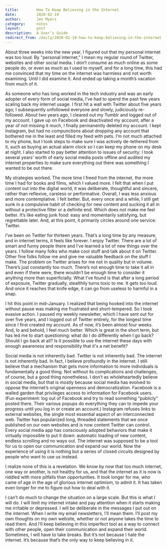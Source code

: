 ```yaml
---
title:        How To Keep Believing in the Internet
date:         2020-02-19
author:       Jen Myers
category:     notes
layout:       post
description:  A User’s Guide
redirect_from: /daily/2020-02-19-how-to-keep-believing-in-the-internet.html
---
```


About three weeks into the new year, I figured out that my personal internet was too loud. By "personal internet," I mean my regular round of Twitter, websites and other social media. I don’t consume as much online as some people do, or even as much as I used to myself, and for a long time, this had me convinced that my time on the internet was harmless and not worth examining. Until I did examine it. And ended up taking a month’s vacation from much of it.

<!-- more -->

As someone who has long worked in the tech industry and was an early adopter of every form of social media, I’ve had to spend the past few years scaling back my internet usage. I first hit a wall with Twitter about five years ago; I subsequently unfollowed everyone and slowly, judiciously re-followed. About two years ago, I cleared out my Tumblr and logged out of my account. I gave up on Facebook and deactivated my account; after a year of not missing it much, I finally permanently deleted my account. I kept Instagram, but had no compunctions about dropping any account that bothered me in the least and filled my feed with pets. I’m not much attached to my phone, but I took steps to make sure I was actively de-tethered from it, such as buying an actual alarm clock so I can keep my phone on my desk at night. I also started to pay better attention to issues of security: I took several years’ worth of early social media posts offline and audited my internet properties to make sure everything out there was something I wanted to be out there.

My strategies worked. The more time I freed from the internet, the more time I had for books and films, which I valued more. I felt that when I put content out into the digital world, it was deliberate, thoughtful and sincere, rather than reflexive, careless or performative. Overall, I was less anxious and more contemplative. I felt better. But, every once and a while, I still get sunk in a compulsive habit of checking for new content and sucking it all in without a protective filter or a definite end. Which does not make me feel better. It’s like eating junk food: easy and momentarily satisfying, but regrettable later. And, at this point, it primarily circles around one service: Twitter.

I’ve been on Twitter for thirteen years. That’s a long time by any measure, and in internet terms, it feels like forever. I enjoy Twitter. There are a lot of smart and funny people there and I’ve learned a lot of new things over the years. I follow many folks who make cool stuff and talk about it on Twitter. Other fine folks follow me and give me valuable feedback on the stuff I make. The problem on Twitter arises for me not in quality but in volume. There’s just constantly too much. There’s not enough time to take it all in and even if there were, there wouldn’t be enough time to consider it anything more than superficially. What I’ve found is that after a long period of exposure, Twitter gradually, stealthily turns toxic to me. It gets too loud. And once it reaches that knife edge, it can go from useless to harmful in a snap.

I hit this point in mid-January. I realized that being hooked into the internet without pause was making me frustrated and short-tempered. So I took evasive action. I paused my weekly newsletter, which I have sent out for over five years, and I logged out of Twitter entirely, for the longest time since I first created my account. As of now, it’s been almost four weeks. And, lo and behold, I feel much better. Which is great in the short term, but has led me to start questioning: what do I do differently when I go back? Should I go back at all? Is it possible to use the internet these days with enough awareness and responsibility that it's a net benefit?  

Social media is not inherently bad. Twitter is not inherently bad. The internet is not inherently bad. In fact, I believe profoundly in the internet. I still believe that a mechanism that gets more information to more individuals is fundamentally a good thing. Not without its complications and challenges, of course, but a good thing nonetheless. I don’t as wholeheartedly believe in social media, but that is mostly because social media has evolved to oppose the internet’s original openness and democratization. Facebook is a walled garden that privileges access to information for Facebook users. (Fun experiment: log out of Facebook and try to read something “publicly” posted there. Their various popups do everything they can to impede your progress until you log in or create an account.) Instagram refuses links to external websites, the single most essential aspect of an interconnected web. Twitter has popularized long, threaded statements that we once published on our own websites and is now content Twitter can control. Every social media app has consciously adopted behaviors that make it virtually impossible to put it down: automatic loading of new content, endless scrolling and no ways out. The internet was supposed to be a tool for us to open our communication and expand our world. Now the experience of using it is nothing but a series of closed circuits designed by people who want to use us instead.

I realize none of this is a revelation. We know by now that too much internet, one way or another, is not healthy for us, and that the internet as it is now is riddled with more pitfalls than opportunities. It took longer for me, who came of age in the age of glorious internet optimism, to admit it. It has taken even longer for me to figure out how to deal with it.

I can’t do much to change the situation on a large scale. But this is what I will do. I will limit my internet intake and pay attention when it starts making me irritable or depressed. I will be deliberate in the messages I put out on the internet. When I write my email newsletters, I’ll mean them. I’ll post my own thoughts on my own website, whether or not anyone takes the time to read them. And I’ll keep believing in this imperfect tool as a way to connect with other people, open their communication and expand their world. Sometimes, I will have to take breaks. But it’s not because I hate the internet. It’s because that’s the only way to keep believing in it.
